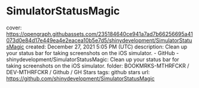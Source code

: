 # SimulatorStatusMagic

cover: https://opengraph.githubassets.com/235184640ce941a7ad7b66256695a41073d0e84d17e449ea4e2eacea10b5e7d5/shinydevelopment/SimulatorStatusMagic
created: December 27, 2021 5:05 PM (UTC)
description: Clean up your status bar for taking screenshots on the iOS simulator. - GitHub - shinydevelopment/SimulatorStatusMagic: Clean up your status bar for taking screenshots on the iOS simulator.
folder: BOOKMRKS-MTHRFCKR / DEV-MTHRFCKR / Github / GH Stars
tags: github stars
url: https://github.com/shinydevelopment/SimulatorStatusMagic